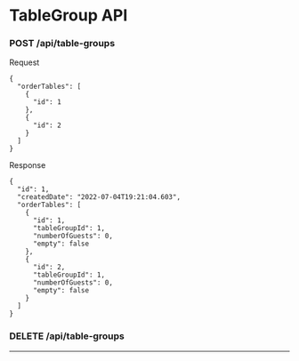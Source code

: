 TableGroup API
===
### POST /api/table-groups

Request
```
{
  "orderTables": [
    {
      "id": 1
    },
    {
      "id": 2
    }
  ]
}
```

Response
```
{
  "id": 1,
  "createdDate": "2022-07-04T19:21:04.603",
  "orderTables": [
    {
      "id": 1,
      "tableGroupId": 1,
      "numberOfGuests": 0,
      "empty": false
    },
    {
      "id": 2,
      "tableGroupId": 1,
      "numberOfGuests": 0,
      "empty": false
    }
  ]
}
```

### DELETE /api/table-groups

---

